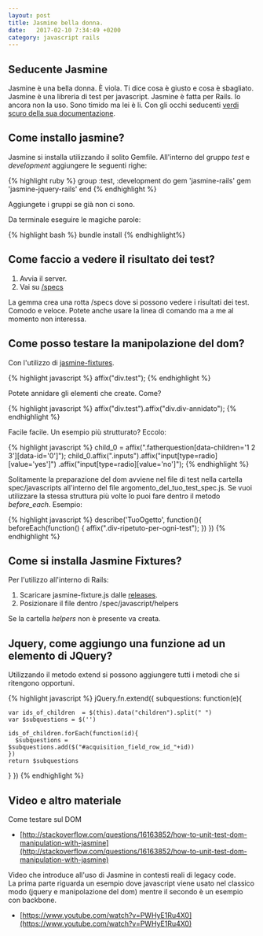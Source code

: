 ```yaml
---
layout: post
title: Jasmine bella donna.
date:   2017-02-10 7:34:49 +0200
category: javascript rails
---
```


## Seducente Jasmine

Jasmine è una bella donna. È viola. Ti dice cosa è giusto e cosa è sbagliato.
Jasmine è una libreria di test per javascript.
Jasmine è fatta per Rails.
Io ancora non la uso.
Sono timido ma lei è li.
Con gli occhi seducenti [verdi scuro della sua documentazione](https://jasmine.github.io/2.0/introduction.html).

## Come installo jasmine?

Jasmine si installa utilizzando il solito Gemfile.
All'interno del gruppo _test_ e _development_ aggiungere le seguenti righe:

{% highlight ruby %}
group :test, :development do
  gem 'jasmine-rails'
  gem 'jasmine-jquery-rails'
end
{% endhighlight %}

Aggiungete i gruppi se già non ci sono.

Da terminale eseguire le magiche parole:

{% highlight bash %}
bundle install
{% endhighlight%}

## Come faccio a vedere il risultato dei test?

1. Avvia il server.
2. Vai su [/specs](http://localhost:3000/specs)

La gemma crea una rotta /specs dove si possono vedere i risultati dei test.
Comodo e veloce.
Potete anche usare la linea di comando ma a me al momento non interessa.

## Come posso testare la manipolazione del dom?

Con l'utilizzo di [jasmine-fixtures](https://github.com/searls/jasmine-fixture).

{% highlight javascript %}
affix("div.test");
{% endhighlight %}

Potete annidare gli elementi che create. Come?

{% highlight javascript %}
affix("div.test").affix("div.div-annidato");
{% endhighlight %}

Facile facile. Un esempio più strutturato?
Eccolo:

{% highlight javascript %}
    child_0 = affix(".fatherquestion[data-children='1 2 3'][data-id='0']");
    child_0.affix(".inputs").affix("input[type=radio][value='yes']")
                            .affix("input[type=radio][value='no']");
{% endhighlight %}

Solitamente la preparazione del dom avviene nel file di test nella cartella spec/javascripts all'interno del file argomento\_del\_tuo\_test\_spec.js.
Se vuoi utilizzare la stessa struttura più volte lo puoi fare dentro il metodo _before\_each_.
Esempio:

{% highlight javascript %}
describe('TuoOgetto', function(){
  beforeEach(function() {
    affix(".div-ripetuto-per-ogni-test");
  })
})
{% endhighlight %}


## Come si installa Jasmine Fixtures?

Per l'utilizzo all'interno di Rails:

1. Scaricare jasmine-fixture.js dalle [releases](https://github.com/searls/jasmine-fixture/releases).
2. Posizionare il file dentro /spec/javascript/helpers

Se la cartella _helpers_ non è presente va creata.

## Jquery, come aggiungo una funzione ad un elemento di JQuery?

Utilizzando il metodo extend si possono aggiungere tutti i metodi che si ritengono opportuni.

{% highlight javascript %}
jQuery.fn.extend({
  subquestions: function(e){
    
    var ids_of_children  = $(this).data("children").split(" ")
    var $subquestions = $('')

    ids_of_children.forEach(function(id){
      $subquestions = $subquestions.add($("#acquisition_field_row_id_"+id))
    })
    return $subquestions
  }
})
{% endhighlight %}


## Video e altro materiale

Come testare sul DOM

- [http://stackoverflow.com/questions/16163852/how-to-unit-test-dom-manipulation-with-jasmine](http://stackoverflow.com/questions/16163852/how-to-unit-test-dom-manipulation-with-jasmine)

Video che introduce all'uso di Jasmine in contesti reali di legacy code.  
La prima parte riguarda un esempio dove javascript viene usato nel classico modo (jquery e manipolazione del dom) mentre il secondo è un esempio con backbone.

- [https://www.youtube.com/watch?v=PWHyE1Ru4X0](https://www.youtube.com/watch?v=PWHyE1Ru4X0)
